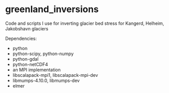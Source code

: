 greenland_inversions
====================
Code and scripts I use for inverting glacier bed stress for Kangerd, Helheim, Jakobshavn glaciers

Dependencies:
* python
* python-scipy, python-numpy
* python-gdal
* python-netCDF4
* an MPI implementation
* libscalapack-mpi1, libscalapack-mpi-dev
* libmumps-4.10.0, libmumps-dev
* elmer
